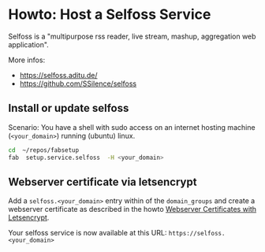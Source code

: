 # Howto: Host a Selfoss Service

Selfoss is a "multipurpose rss reader, live stream, mashup, aggregation web
application".

More infos:
 * https://selfoss.aditu.de/
 * https://github.com/SSilence/selfoss

## Install or update selfoss

Scenario: You have a shell with sudo access on an internet hosting machine
(`<your_domain>`) running (ubuntu) linux.

  ```sh
  cd  ~/repos/fabsetup
  fab  setup.service.selfoss  -H <your_domain>
  ```

## Webserver certificate via letsencrypt

Add a `selfoss.<your_domain>` entry within of the `domain_groups` and create
a webserver certificate as described in the howto [Webserver Certificates with
Letsencrypt](./letsencrypt.md).

Your selfoss service is now available at this URL:
`https://selfoss.<your_domain>`
